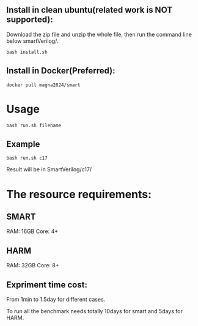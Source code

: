 ## Install  in clean ubuntu(related work is NOT supported):
Download the zip file and unzip the whole file, then run the command line below smartVerilog/.

    bash install.sh

## Install in Docker(Preferred):

    docker pull magna2024/smart 

# Usage

    bash run.sh filename
## Example

    bash run.sh c17

Result will be in SmartVerilog/c17/

# The resource requirements:
## SMART
RAM: 16GB Core: 4+

## HARM
RAM: 32GB Core: 8+

## Expriment time cost:
From 1min to 1.5day for different cases.

To run all the benchmark needs totally 10days for smart and 5days for HARM.